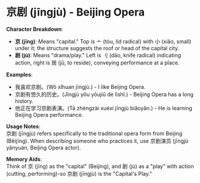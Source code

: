 # **京剧 (jīngjù) - Beijing Opera**

**Character Breakdown**:  
- **京 (jīng)**: Means "capital." Top is 亠 (tóu, lid radical) with 小 (xiǎo, small) under it; the structure suggests the roof or head of the capital city.  
- **剧 (jù)**: Means "drama/play." Left is 刂 (dāo, knife radical) indicating action, right is 居 (jū, to reside), conveying performance at a place.

**Examples**:  
- 我喜欢京剧。(Wǒ xǐhuan jīngjù.) - I like Beijing Opera.  
- 京剧有悠久的历史。(Jīngjù yǒu yōujiǔ de lìshǐ.) - Beijing Opera has a long history.  
- 他正在学习京剧表演。(Tā zhèngzài xuéxí jīngjù biǎoyǎn.) - He is learning Beijing Opera performance.

**Usage Notes**:  
京剧 (jīngjù) refers specifically to the traditional opera form from Beijing (Běijīng). When describing someone who practices it, use 京剧演员 (jīngjù yǎnyuán, Beijing Opera actor).

**Memory Aids**:  
Think of 京 (jīng) as the "capital" (Beijing), and 剧 (jù) as a "play" with action (cutting, performing)-so 京剧 (jīngjù) is the "Capital's Play."